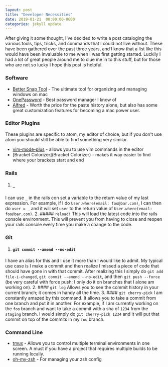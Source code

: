 ```yaml
---
layout: post
title: "Developer Necessities"
date: 2019-01-21  00:00:00-0600
categories: jekyll update
---
```

After giving it some thought, I’ve decided to write a post cataloging the various tools, tips, tricks, and commands that I could not live without. These have been gathered over the past three years, and I know that a list like this would have been invaluable to me when I was first getting started. Luckily I had a lot of great people around me to clue me in to this stuff, but for those who are not so lucky I hope this post is helpful.

### Software
* [Better Snap Tool](https://itunes.apple.com/us/app/bettersnaptool/id417375580?mt=12) - The ultimate tool for organizing and managing windows on mac
* [OnePassword](https://1password.com/) - Best password manager I know of
* [Alfred](https://www.alfredapp.com/powerpack/) - Worth the price for the paste history alone, but also has some great customization features for becoming a mac power user.

### Editor Plugins
These plugins are specific to atom, my editor of choice, but if you don't use atom you should still be able to find something very similar.
* [vim-mode-plus](https://atom.io/packages/vim-mode-plus) - allows you to use vim commands in the editor
* [Bracket Colorizer](Bracket Colorizer) - makes it way easier to find where your brackets start and end

### Rails
1. ##### `_`
I can use `_` in the rails con set a variable to the return value of my last expression. For example, if I do `User.where(email: foo@bar.com)`, I can then do `user = _` and it will set `user` to the return value of `User.where(email: foo@bar.com)`.
2. ##### `reload!`
This will load the latest code into the rails console environment. This will prevent you from having to close and reopen your rails console every time you make a change to the code.

### Git
1. #### `git commit --amend --no-edit`
I have an alias for this and I use it more than I would like to admit. My typical use case is I make a commit and then realize I missed a piece of code that should have gone in with that commit. After realizing this I simply do `git add file-i-changed`, `git commit --amend --no-edit`, and then `git push --force` (be very careful with force push; I only do it on branches that I alone am working on).
2. #### `git log`
Allows you to see the commit history in your current branch; it comes in handy all the time.
3. #### `git cherry-pick`
I am constantly amazed by this command. It allows you to take a commit from one branch and put it in another. For example, if I am currently working on the `foo` branch and want to take a commit with a sha of `1234` from the `staging` branch. I would simply do `git cherry-pick 1234` and it will put that commit on top of the commits in my `foo` branch.

### Command Line
* [tmux](https://github.com/tmux/tmux) - Allows you to control multiple terminal environments in one screen. A must if you have a project that requires multiple builds to be running locally.
* [oh-my-zsh](https://github.com/robbyrussell/oh-my-zsh) - For managing your zsh config
